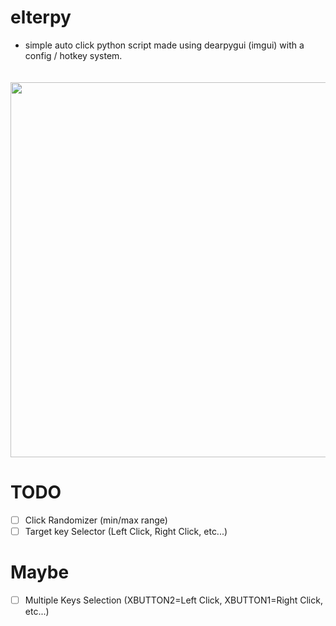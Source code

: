 # elterpy
- simple auto click python script made using dearpygui (imgui) with a config / hotkey system.

<p align="center">
    <img src="https://cdn.discordapp.com/attachments/1113598730734665859/1212487495833493504/image.png?ex=65f203f9&is=65df8ef9&hm=12c5fc780a081ebd31683609c68c3279833d1bb6afb7e6a2268241ab77942d84&" width="600" style="margin-top: 20px;">
</p>

# TODO
- [ ] Click Randomizer (min/max range)
- [ ] Target key Selector (Left Click, Right Click, etc...)

# Maybe
- [ ] Multiple Keys Selection (XBUTTON2=Left Click, XBUTTON1=Right Click, etc...)